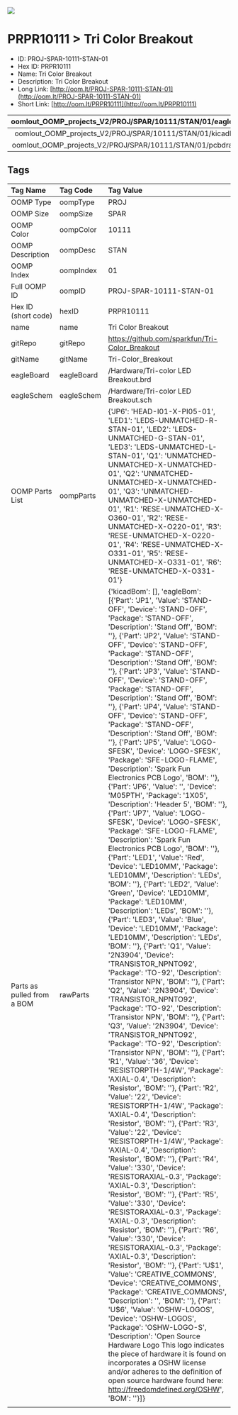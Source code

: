 


  
![][im]
# PRPR10111 > Tri Color Breakout

- ID: PROJ-SPAR-10111-STAN-01
- Hex ID: PRPR10111
- Name: Tri Color Breakout
- Description: Tri Color Breakout
- Long Link: [http://oom.lt/PROJ-SPAR-10111-STAN-01](http://oom.lt/PROJ-SPAR-10111-STAN-01)
- Short Link: [http://oom.lt/PRPR10111](http://oom.lt/PRPR10111)
  

|oomlout_OOMP_projects_V2/PROJ/SPAR/10111/STAN/01/eagleImage.png|oomlout_OOMP_projects_V2/PROJ/SPAR/10111/STAN/01/eagleSchemImage.png|oomlout_OOMP_projects_V2/PROJ/SPAR/10111/STAN/01/kicadPcb3dFront.png|oomlout_OOMP_projects_V2/PROJ/SPAR/10111/STAN/01/kicadPcb3dBack.png|
| :---: | :---: | :---: | :---: |
|oomlout_OOMP_projects_V2/PROJ/SPAR/10111/STAN/01/kicadPcb3d.png|oomlout_OOMP_projects_V2/PROJ/SPAR/10111/STAN/01/bomBack.png|oomlout_OOMP_projects_V2/PROJ/SPAR/10111/STAN/01/bomFront.png|oomlout_OOMP_projects_V2/PROJ/SPAR/10111/STAN/01/pcbdraw.svg|
|oomlout_OOMP_projects_V2/PROJ/SPAR/10111/STAN/01/pcbdrawBack.svg||||

## Tags
  

|Tag Name|Tag Code|Tag Value|
| :--- | :--- | :--- |
|OOMP Type|oompType|PROJ|
|OOMP Size|oompSize|SPAR|
|OOMP Color|oompColor|10111|
|OOMP Description|oompDesc|STAN|
|OOMP Index|oompIndex|01|
|Full OOMP ID|oompID|PROJ-SPAR-10111-STAN-01|
|Hex ID (short code)|hexID|PRPR10111|
|name|name|Tri Color Breakout|
|gitRepo|gitRepo|https://github.com/sparkfun/Tri-Color_Breakout|
|gitName|gitName|Tri-Color_Breakout|
|eagleBoard|eagleBoard|/Hardware/Tri-color LED Breakout.brd|
|eagleSchem|eagleSchem|/Hardware/Tri-color LED Breakout.sch|
|OOMP Parts List|oompParts|{'JP6': 'HEAD-I01-X-PI05-01', 'LED1': 'LEDS-UNMATCHED-R-STAN-01', 'LED2': 'LEDS-UNMATCHED-G-STAN-01', 'LED3': 'LEDS-UNMATCHED-L-STAN-01', 'Q1': 'UNMATCHED-UNMATCHED-X-UNMATCHED-01', 'Q2': 'UNMATCHED-UNMATCHED-X-UNMATCHED-01', 'Q3': 'UNMATCHED-UNMATCHED-X-UNMATCHED-01', 'R1': 'RESE-UNMATCHED-X-O360-01', 'R2': 'RESE-UNMATCHED-X-O220-01', 'R3': 'RESE-UNMATCHED-X-O220-01', 'R4': 'RESE-UNMATCHED-X-O331-01', 'R5': 'RESE-UNMATCHED-X-O331-01', 'R6': 'RESE-UNMATCHED-X-O331-01'}|
|Parts as pulled from a BOM|rawParts|{'kicadBom': [], 'eagleBom': [{'Part': 'JP1', 'Value': 'STAND-OFF', 'Device': 'STAND-OFF', 'Package': 'STAND-OFF', 'Description': 'Stand Off', 'BOM': ''}, {'Part': 'JP2', 'Value': 'STAND-OFF', 'Device': 'STAND-OFF', 'Package': 'STAND-OFF', 'Description': 'Stand Off', 'BOM': ''}, {'Part': 'JP3', 'Value': 'STAND-OFF', 'Device': 'STAND-OFF', 'Package': 'STAND-OFF', 'Description': 'Stand Off', 'BOM': ''}, {'Part': 'JP4', 'Value': 'STAND-OFF', 'Device': 'STAND-OFF', 'Package': 'STAND-OFF', 'Description': 'Stand Off', 'BOM': ''}, {'Part': 'JP5', 'Value': 'LOGO-SFESK', 'Device': 'LOGO-SFESK', 'Package': 'SFE-LOGO-FLAME', 'Description': 'Spark Fun Electronics PCB Logo', 'BOM': ''}, {'Part': 'JP6', 'Value': '', 'Device': 'M05PTH', 'Package': '1X05', 'Description': 'Header 5', 'BOM': ''}, {'Part': 'JP7', 'Value': 'LOGO-SFESK', 'Device': 'LOGO-SFESK', 'Package': 'SFE-LOGO-FLAME', 'Description': 'Spark Fun Electronics PCB Logo', 'BOM': ''}, {'Part': 'LED1', 'Value': 'Red', 'Device': 'LED10MM', 'Package': 'LED10MM', 'Description': 'LEDs', 'BOM': ''}, {'Part': 'LED2', 'Value': 'Green', 'Device': 'LED10MM', 'Package': 'LED10MM', 'Description': 'LEDs', 'BOM': ''}, {'Part': 'LED3', 'Value': 'Blue', 'Device': 'LED10MM', 'Package': 'LED10MM', 'Description': 'LEDs', 'BOM': ''}, {'Part': 'Q1', 'Value': '2N3904', 'Device': 'TRANSISTOR_NPNTO92', 'Package': 'TO-92', 'Description': 'Transistor NPN', 'BOM': ''}, {'Part': 'Q2', 'Value': '2N3904', 'Device': 'TRANSISTOR_NPNTO92', 'Package': 'TO-92', 'Description': 'Transistor NPN', 'BOM': ''}, {'Part': 'Q3', 'Value': '2N3904', 'Device': 'TRANSISTOR_NPNTO92', 'Package': 'TO-92', 'Description': 'Transistor NPN', 'BOM': ''}, {'Part': 'R1', 'Value': '36', 'Device': 'RESISTORPTH-1/4W', 'Package': 'AXIAL-0.4', 'Description': 'Resistor', 'BOM': ''}, {'Part': 'R2', 'Value': '22', 'Device': 'RESISTORPTH-1/4W', 'Package': 'AXIAL-0.4', 'Description': 'Resistor', 'BOM': ''}, {'Part': 'R3', 'Value': '22', 'Device': 'RESISTORPTH-1/4W', 'Package': 'AXIAL-0.4', 'Description': 'Resistor', 'BOM': ''}, {'Part': 'R4', 'Value': '330', 'Device': 'RESISTORAXIAL-0.3', 'Package': 'AXIAL-0.3', 'Description': 'Resistor', 'BOM': ''}, {'Part': 'R5', 'Value': '330', 'Device': 'RESISTORAXIAL-0.3', 'Package': 'AXIAL-0.3', 'Description': 'Resistor', 'BOM': ''}, {'Part': 'R6', 'Value': '330', 'Device': 'RESISTORAXIAL-0.3', 'Package': 'AXIAL-0.3', 'Description': 'Resistor', 'BOM': ''}, {'Part': 'U$1', 'Value': 'CREATIVE_COMMONS', 'Device': 'CREATIVE_COMMONS', 'Package': 'CREATIVE_COMMONS', 'Description': '', 'BOM': ''}, {'Part': 'U$6', 'Value': 'OSHW-LOGOS', 'Device': 'OSHW-LOGOS', 'Package': 'OSHW-LOGO-S', 'Description': 'Open Source Hardware Logo This logo indicates the piece of hardware it is found on incorporates a OSHW license and/or adheres to the definition of open source hardware found here: http://freedomdefined.org/OSHW', 'BOM': ''}]}|
||||



[im]: PROJ/SPAR/10111/STAN/01/kicadPcb3d_450.png
